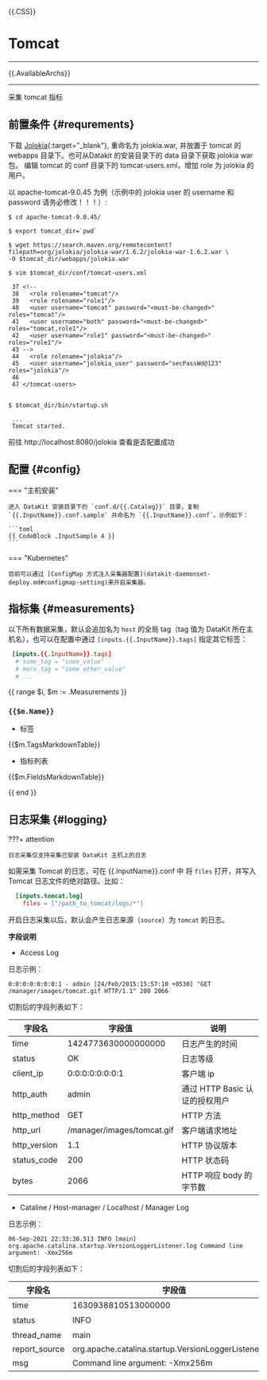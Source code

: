<!-- This file required to translate to EN. -->
{{.CSS}}
# Tomcat
---

{{.AvailableArchs}}

---

采集 tomcat 指标

## 前置条件 {#requrements}

下载 [Jolokia](https://search.maven.org/remotecontent?filepath=org/jolokia/jolokia-war/1.6.2/jolokia-war-1.6.2.war){:target="_blank"}, 重命名为 jolokia.war, 并放置于 tomcat 的 webapps 目录下。也可从Datakit 的安装目录下的 data 目录下获取 jolokia war 包。
编辑 tomcat 的 conf 目录下的 tomcat-users.xml，增加 role 为 jolokia 的用户。

以 apache-tomcat-9.0.45 为例（示例中的 jolokia user 的 username 和 password 请务必修改！！！）:

```ssh
$ cd apache-tomcat-9.0.45/

$ export tomcat_dir=`pwd`

$ wget https://search.maven.org/remotecontent?filepath=org/jolokia/jolokia-war/1.6.2/jolokia-war-1.6.2.war \
-O $tomcat_dir/webapps/jolokia.war

$ vim $tomcat_dir/conf/tomcat-users.xml

 37 <!--
 38   <role rolename="tomcat"/>
 39   <role rolename="role1"/>
 40   <user username="tomcat" password="<must-be-changed>" roles="tomcat"/>
 41   <user username="both" password="<must-be-changed>" roles="tomcat,role1"/>
 42   <user username="role1" password="<must-be-changed>" roles="role1"/>
 43 -->
 44   <role rolename="jolokia"/>
 45   <user username="jolokia_user" password="secPassWd@123" roles="jolokia"/>
 46
 47 </tomcat-users>


$ $tomcat_dir/bin/startup.sh

 ...
 Tomcat started.
```

前往 http://localhost:8080/jolokia 查看是否配置成功

## 配置 {#config}

=== "主机安装"

    进入 DataKit 安装目录下的 `conf.d/{{.Catalog}}` 目录，复制 `{{.InputName}}.conf.sample` 并命名为 `{{.InputName}}.conf`。示例如下：
    
    ```toml
    {{ CodeBlock .InputSample 4 }}
    ```

=== "Kubernetes"

    目前可以通过 [ConfigMap 方式注入采集器配置](datakit-daemonset-deploy.md#configmap-setting)来开启采集器。

## 指标集 {#measurements}

以下所有数据采集，默认会追加名为 `host` 的全局 tag（tag 值为 DataKit 所在主机名），也可以在配置中通过 `[inputs.{{.InputName}}.tags]` 指定其它标签：

``` toml
 [inputs.{{.InputName}}.tags]
  # some_tag = "some_value"
  # more_tag = "some_other_value"
  # ...
```

{{ range $i, $m := .Measurements }}

### `{{$m.Name}}`

-  标签

{{$m.TagsMarkdownTable}}

- 指标列表

{{$m.FieldsMarkdownTable}}

{{ end }}

## 日志采集 {#logging}

???+ attention

    日志采集仅支持采集已安装 DataKit 主机上的日志

如需采集 Tomcat 的日志，可在 {{.InputName}}.conf 中 将 `files` 打开，并写入 Tomcat 日志文件的绝对路径。比如：

``` toml
  [inputs.tomcat.log]
    files = ["/path_to_tomcat/logs/*"]
```

开启日志采集以后，默认会产生日志来源（`source`）为 `tomcat` 的日志。

**字段说明**

* Access Log

日志示例：

```
0:0:0:0:0:0:0:1 - admin [24/Feb/2015:15:57:10 +0530] "GET /manager/images/tomcat.gif HTTP/1.1" 200 2066
```

切割后的字段列表如下：

| 字段名       | 字段值                     | 说明                           |
| ---          | ---                        | ---                            |
| time         | 1424773630000000000        | 日志产生的时间                 |
| status       | OK                         | 日志等级                       |
| client_ip    | 0:0:0:0:0:0:0:1            | 客户端 ip                      |
| http_auth    | admin                      | 通过 HTTP Basic 认证的授权用户 |
| http_method  | GET                        | HTTP 方法                      |
| http_url     | /manager/images/tomcat.gif | 客户端请求地址                 |
| http_version | 1.1                        | HTTP 协议版本                  |
| status_code  | 200                        | HTTP 状态码                    |
| bytes        | 2066                       | HTTP 响应 body 的字节数        |

* Cataline / Host-manager / Localhost / Manager Log

日志示例：

```
06-Sep-2021 22:33:30.513 INFO [main] org.apache.catalina.startup.VersionLoggerListener.log Command line argument: -Xmx256m
```

切割后的字段列表如下：

| 字段名        | 字段值                                                | 说明                 |
| ---           | ---                                                   | ---                  |
| time          | 1630938810513000000                                   | 日志产生的时间       |
| status        | INFO                                                  | 日志等级             |
| thread_name   | main                                                  | 线程名               |
| report_source | org.apache.catalina.startup.VersionLoggerListener.log | ClassName.MethodName |
| msg           | Command line argument: -Xmx256m                       | 消息                 |
